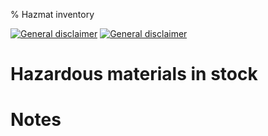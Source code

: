 % Hazmat inventory

[![General disclaimer](https://img.shields.io/badge/disclaimer-general-brightgreen.svg)](/advice/disclaimers.md#general)
[![General disclaimer](https://img.shields.io/badge/disclaimer-hazmat-red.svg)](/advice/disclaimers.md#hazmat)

# Hazardous materials in stock

# Notes